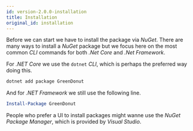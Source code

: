 ```yaml
---
id: version-2.0.0-installation
title: Installation
original_id: installation
---
```


Before we can start we have to install the package via _NuGet_. There are many
ways to install a _NuGet_ package but we focus here on the most common _CLI_
commands for both _.Net Core_ and _.Net Framework_.

For _.NET Core_ we use the `dotnet` _CLI_, which is perhaps the preferred way
doing this.

```powershell
dotnet add package GreenDonut
```

And for _.NET Framework_ we still use the following line.

```powershell
Install-Package GreenDonut
```

People who prefer a UI to install packages might wanne use the
_NuGet Package Manager_, which is provided by _Visual Studio_.
